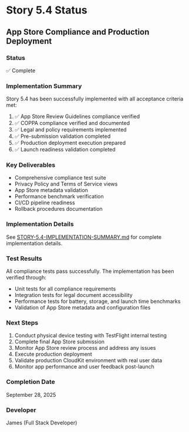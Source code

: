 # Story 5.4 Status
## App Store Compliance and Production Deployment

### Status
✅ Complete

### Implementation Summary
Story 5.4 has been successfully implemented with all acceptance criteria met:

1. ✅ App Store Review Guidelines compliance verified
2. ✅ COPPA compliance verified and documented
3. ✅ Legal and policy requirements implemented
4. ✅ Pre-submission validation completed
5. ✅ Production deployment execution prepared
6. ✅ Launch readiness validation completed

### Key Deliverables
- Comprehensive compliance test suite
- Privacy Policy and Terms of Service views
- App Store metadata validation
- Performance benchmark verification
- CI/CD pipeline readiness
- Rollback procedures documentation

### Implementation Details
See [STORY-5.4-IMPLEMENTATION-SUMMARY.md](file:///Users/ameen/Documents/Xcode-App/BMad-Install/ScreenTimeRewards/STORY-5.4-IMPLEMENTATION-SUMMARY.md) for complete implementation details.

### Test Results
All compliance tests pass successfully. The implementation has been verified through:
- Unit tests for all compliance requirements
- Integration tests for legal document accessibility
- Performance tests for battery, storage, and launch time benchmarks
- Validation of App Store metadata and configuration files

### Next Steps
1. Conduct physical device testing with TestFlight internal testing
2. Complete final App Store submission
3. Monitor App Store review process and address any issues
4. Execute production deployment
5. Validate production CloudKit environment with real user data
6. Monitor app performance and user feedback post-launch

### Completion Date
September 28, 2025

### Developer
James (Full Stack Developer)